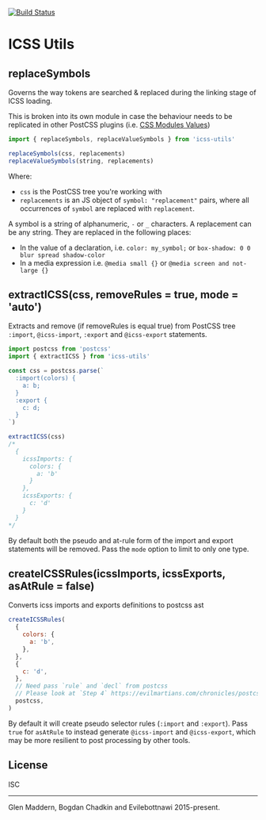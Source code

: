 [![Build Status](https://travis-ci.org/css-modules/icss-utils.svg)](https://travis-ci.org/css-modules/icss-utils)

# ICSS Utils

## replaceSymbols

Governs the way tokens are searched & replaced during the linking stage of ICSS loading.

This is broken into its own module in case the behaviour needs to be replicated in other PostCSS plugins
(i.e. [CSS Modules Values](https://github.com/css-modules/postcss-modules-values))

```js
import { replaceSymbols, replaceValueSymbols } from 'icss-utils'

replaceSymbols(css, replacements)
replaceValueSymbols(string, replacements)
```

Where:

- `css` is the PostCSS tree you're working with
- `replacements` is an JS object of `symbol: "replacement"` pairs, where all occurrences of `symbol` are replaced with `replacement`.

A symbol is a string of alphanumeric, `-` or `_` characters. A replacement can be any string. They are replaced in the following places:

- In the value of a declaration, i.e. `color: my_symbol;` or `box-shadow: 0 0 blur spread shadow-color`
- In a media expression i.e. `@media small {}` or `@media screen and not-large {}`

## extractICSS(css, removeRules = true, mode = 'auto')

Extracts and remove (if removeRules is equal true) from PostCSS tree `:import`, `@icss-import`, `:export` and `@icss-export` statements.

```js
import postcss from 'postcss'
import { extractICSS } from 'icss-utils'

const css = postcss.parse(`
  :import(colors) {
    a: b;
  }
  :export {
    c: d;
  }
`)

extractICSS(css)
/*
  {
    icssImports: {
      colors: {
        a: 'b'
      }
    },
    icssExports: {
      c: 'd'
    }
  }
*/
```

By default both the pseudo and at-rule form of the import and export statements
will be removed. Pass the `mode` option to limit to only one type.

## createICSSRules(icssImports, icssExports, asAtRule = false)

Converts icss imports and exports definitions to postcss ast

```js
createICSSRules(
  {
    colors: {
      a: 'b',
    },
  },
  {
    c: 'd',
  },
  // Need pass `rule` and `decl` from postcss
  // Please look at `Step 4` https://evilmartians.com/chronicles/postcss-8-plugin-migration
  postcss,
)
```

By default it will create pseudo selector rules (`:import` and `:export`). Pass
`true` for `asAtRule` to instead generate `@icss-import` and `@icss-export`, which
may be more resilient to post processing by other tools.

## License

ISC

---

Glen Maddern, Bogdan Chadkin and Evilebottnawi 2015-present.
